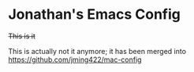 Jonathan's Emacs Config
=====

~~This is it~~

This is actually not it anymore; it has been merged into https://github.com/jming422/mac-config

